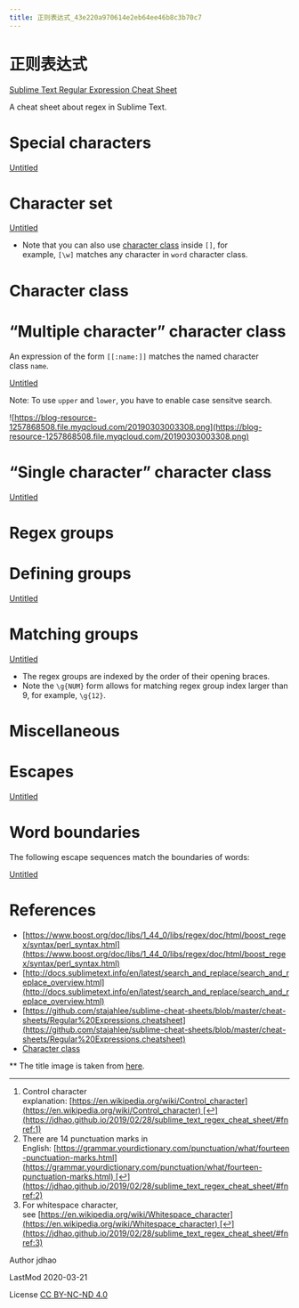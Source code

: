 ```yaml
---
title: 正则表达式_43e220a970614e2eb64ee46b8c3b70c7
---
```


# 正则表达式

[Sublime Text Regular Expression Cheat Sheet](https://jdhao.github.io/2019/02/28/sublime_text_regex_cheat_sheet/)

A cheat sheet about regex in Sublime Text.

# Special characters

[Untitled](%E6%AD%A3%E5%88%99%E8%A1%A8%E8%BE%BE%E5%BC%8F%2043e220a970614e2eb64ee46b8c3b70c7/Untitled%20Database%20131df812e971461eb6cc7ebdcc63c3f6.csv)

# Character set

[Untitled](%E6%AD%A3%E5%88%99%E8%A1%A8%E8%BE%BE%E5%BC%8F%2043e220a970614e2eb64ee46b8c3b70c7/Untitled%20Database%2074c09e887af5448396375cd9342a1d87.csv)

- Note that you can also use [character class](https://jdhao.github.io/2019/02/28/sublime_text_regex_cheat_sheet/#char_class) inside `[]`, for example, `[\w]` matches any character in `word` character class.

# Character class

# “Multiple character” character class

An expression of the form `[[:name:]]` matches the named character class `name`.

[Untitled](%E6%AD%A3%E5%88%99%E8%A1%A8%E8%BE%BE%E5%BC%8F%2043e220a970614e2eb64ee46b8c3b70c7/Untitled%20Database%2094b1f2f1140749dfbe0998fd9f3b98fb.csv)

Note: To use `upper` and `lower`, you have to enable case sensitve search.

![https://blog-resource-1257868508.file.myqcloud.com/20190303003308.png](https://blog-resource-1257868508.file.myqcloud.com/20190303003308.png)

# “Single character” character class

[Untitled](%E6%AD%A3%E5%88%99%E8%A1%A8%E8%BE%BE%E5%BC%8F%2043e220a970614e2eb64ee46b8c3b70c7/Untitled%20Database%206410154459a447fab8c80dcd96244041.csv)

# Regex groups

# Defining groups

[Untitled](%E6%AD%A3%E5%88%99%E8%A1%A8%E8%BE%BE%E5%BC%8F%2043e220a970614e2eb64ee46b8c3b70c7/Untitled%20Database%20ec5ea9a3849c4a689c16a4e0fe78b8ac.csv)

# Matching groups

[Untitled](%E6%AD%A3%E5%88%99%E8%A1%A8%E8%BE%BE%E5%BC%8F%2043e220a970614e2eb64ee46b8c3b70c7/Untitled%20Database%201b6d7ec6b9bc42f086589737d49bea06.csv)

- The regex groups are indexed by the order of their opening braces.
- Note the `\g{NUM}` form allows for matching regex group index larger than 9, for example, `\g{12}`.

# Miscellaneous

# Escapes

[Untitled](%E6%AD%A3%E5%88%99%E8%A1%A8%E8%BE%BE%E5%BC%8F%2043e220a970614e2eb64ee46b8c3b70c7/Untitled%20Database%2083f20d6985e94a4dad68cfee7dcb5ef0.csv)

# Word boundaries

The following escape sequences match the boundaries of words:

[Untitled](%E6%AD%A3%E5%88%99%E8%A1%A8%E8%BE%BE%E5%BC%8F%2043e220a970614e2eb64ee46b8c3b70c7/Untitled%20Database%2002bbc21ba5634fd594440006812ee03d.csv)

# References

- [https://www.boost.org/doc/libs/1_44_0/libs/regex/doc/html/boost_regex/syntax/perl_syntax.html](https://www.boost.org/doc/libs/1_44_0/libs/regex/doc/html/boost_regex/syntax/perl_syntax.html)
- [http://docs.sublimetext.info/en/latest/search_and_replace/search_and_replace_overview.html](http://docs.sublimetext.info/en/latest/search_and_replace/search_and_replace_overview.html)
- [https://github.com/stajahlee/sublime-cheat-sheets/blob/master/cheat-sheets/Regular%20Expressions.cheatsheet](https://github.com/stajahlee/sublime-cheat-sheets/blob/master/cheat-sheets/Regular%20Expressions.cheatsheet)
- [Character class](https://www.boost.org/doc/libs/1_44_0/libs/regex/doc/html/boost_regex/syntax/character_classes/std_char_clases.html)

** The title image is taken from [here](https://www.sitepoint.com/demystifying-regex-with-practical-examples/).

---

1. Control character explanation: [https://en.wikipedia.org/wiki/Control_character](https://en.wikipedia.org/wiki/Control_character) [↩︎](https://jdhao.github.io/2019/02/28/sublime_text_regex_cheat_sheet/#fnref:1)
2. There are 14 punctuation marks in English: [https://grammar.yourdictionary.com/punctuation/what/fourteen-punctuation-marks.html](https://grammar.yourdictionary.com/punctuation/what/fourteen-punctuation-marks.html) [↩︎](https://jdhao.github.io/2019/02/28/sublime_text_regex_cheat_sheet/#fnref:2)
3. For whitespace character, see [https://en.wikipedia.org/wiki/Whitespace_character](https://en.wikipedia.org/wiki/Whitespace_character) [↩︎](https://jdhao.github.io/2019/02/28/sublime_text_regex_cheat_sheet/#fnref:3)

Author jdhao

LastMod 2020-03-21

License [CC BY-NC-ND 4.0](https://creativecommons.org/licenses/by-nc-nd/4.0/)